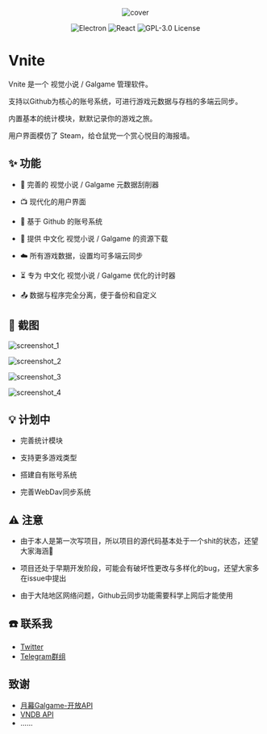 <p align="center">
  <img src="https://img.timero.xyz/i/2024/08/19/66c30441f1841.ico" alt="cover">
</p>

<p align="center">
  <img src="https://img.shields.io/badge/Electron-47848F?style=for-the-badge&logo=electron&logoColor=white" alt="Electron">
  <img src="https://img.shields.io/badge/React-61DAFB?style=for-the-badge&logo=react&logoColor=black" alt="React">
  <img src="https://img.shields.io/badge/License-GPL%203.0-blue.svg?style=for-the-badge&logo=gnu&logoColor=white" alt="GPL-3.0 License">
</p>

# Vnite

Vnite 是一个 视觉小说 / Galgame 管理软件。

支持以Github为核心的账号系统，可进行游戏元数据与存档的多端云同步。

内置基本的统计模块，默默记录你的游戏之旅。

用户界面模仿了 Steam，给仓鼠党一个赏心悦目的海报墙。

## ✨ 功能

- 🔎 完善的 视觉小说 / Galgame 元数据刮削器

- 📺 现代化的用户界面

- 🔗 基于 Github 的账号系统

- 🧳 提供 中文化 视觉小说 / Galgame 的资源下载

- ☁️ 所有游戏数据，设置均可多端云同步

- ⏳ 专为 中文化 视觉小说 / Galgame 优化的计时器

- 📤 数据与程序完全分离，便于备份和自定义

## 📸 截图

![screenshot_1](https://img.timero.xyz/i/2024/08/19/66c3138f44965.webp)

![screenshot_2](https://img.timero.xyz/i/2024/08/19/66c313c2041a9.webp)

![screenshot_3](https://img.timero.xyz/i/2024/08/19/66c3141fb15e9.webp)

![screenshot_4](https://img.timero.xyz/i/2024/08/19/66c314790e20e.webp)

## 💡 计划中

- 完善统计模块

- 支持更多游戏类型

- 搭建自有账号系统

- 完善WebDav同步系统

## ⚠️ 注意

- 由于本人是第一次写项目，所以项目的源代码基本处于一个shit的状态，还望大家海涵🙏

- 项目还处于早期开发阶段，可能会有破坏性更改与多样化的bug，还望大家多在issue中提出

- 由于大陆地区网络问题，Github云同步功能需要科学上网后才能使用

## ☎️ 联系我

- [Twitter](https://x.com/Ximu_simo)
- [Telegram群组](https://t.me/+d65-R_xRx1JlYWZh)

## 致谢

- [月幕Galgame-开放API](https://www.ymgal.games/developer)
- [VNDB API](https://api.vndb.org/kana)
- ……

